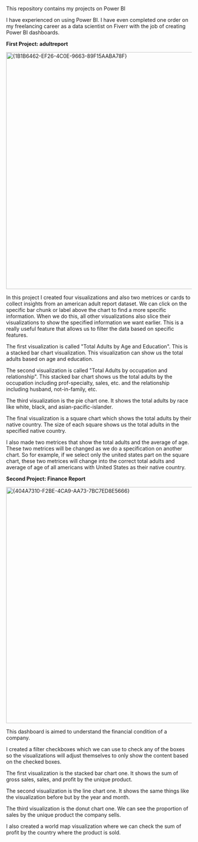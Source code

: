 This repository contains my projects on Power BI

I have experienced on using Power BI. I have even completed one order on my freelancing career as a data scientist on Fiverr with the job of creating Power BI dashboards.

**First Project: adultreport**

<img width="643" alt="{1B1B6462-EF26-4C0E-9663-89F15AABA78F}" src="https://github.com/user-attachments/assets/af6bc6ad-2cb4-4526-a363-e780bf21ae35">

In this project I created four visualizations and also two metrices or cards to collect insights from an american adult report dataset. We can click on the specific bar chunk or label above the chart to find a more specific information. When we do this, all other visualizations also slice their visualizations to show the specified information we want earlier. This is a really useful feature that allows us to filter the data based on specific features.

The first visualization is called "Total Adults by Age and Education". This is a stacked bar chart visualization. This visualization can show us the total adults based on age and education.

The second visualization is called "Total Adults by occupation and relationship". This stacked bar chart shows us the total adults by the occupation including prof-specialty, sales, etc. and the relationship including husband, not-in-family, etc.

The third visualization is the pie chart one. It shows the total adults by race like white, black, and asian-pacific-islander.

The final visualization is a square chart which shows the total adults by their native country. The size of each square shows us the total adults in the specified native country.

I also made two metrices that show the total adults and the average of age. These two metrices will be changed as we do a specification on another chart. So for example, if we select only the united states part on the square chart, these two metrices will change into the correct total adults and average of age of all americans with United States as their native country.

**Second Project: Finance Report**

<img width="641" alt="{404A7310-F2BE-4CA9-AA73-7BC7ED8E5666}" src="https://github.com/user-attachments/assets/f63b1d44-5d2e-4b66-a1e5-76dfbfa3c31a">

This dashboard is aimed to understand the financial condition of a company.

I created a filter checkboxes which we can use to check any of the boxes so the visualizations will adjust themselves to only show the content based on the checked boxes.

The first visualization is the stacked bar chart one. It shows the sum of gross sales, sales, and profit by the unique product.

The second visualization is the line chart one. It shows the same things like the visualization before but by the year and month.

The third visualization is the donut chart one. We can see the proportion of sales by the unique product the company sells.

I also created a world map visualization where we can check the sum of profit by the country where the product is sold.





